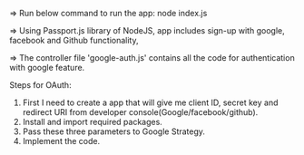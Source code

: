 => Run below command to run the app:
node index.js

=> Using Passport.js library of NodeJS, app includes sign-up with google, facebook and Github functionality,

=> The controller file 'google-auth.js' contains all the code for authentication with google feature.

Steps for OAuth:
1. First I need to create a app that will give me client ID, secret key and redirect URI from developer console(Google/facebook/github).
2. Install and import required packages.
3. Pass these three parameters to Google Strategy.
4. Implement the code.